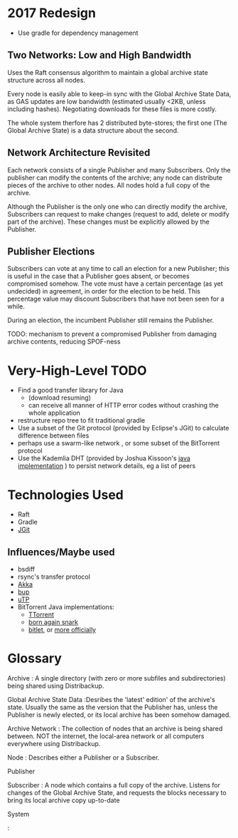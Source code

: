 2017 Redesign
============


* Use gradle for dependency management


Two Networks: Low and High Bandwidth
----------

Uses the Raft consensus algorithm to maintain a global archive state structure across all nodes.

Every node is easily able to keep-in sync with the Global Archive State Data, 
as GAS updates are low bandwidth (estimated usually <2KB, unless including hashes).
Negotiating downloads for these files is more costly.

The whole system therfore has 2 distributed byte-stores;
the first one (The Global Archive State) is a data structure about the second.

Network Architecture Revisited
------

Each network consists of a single Publisher and many Subscribers.
Only the publisher can modify the contents of the archive;
any node can distribute pieces of the archive to other nodes. All nodes hold a full copy of the
archive.

Although the Publisher is the only one who can directly modify the archive,
Subscribers can request to make changes (request to add, delete or modify part of the archive).
These changes must be explicitly allowed by the Publisher.


Publisher Elections
--------

Subscribers can vote at any time to call an election for a new Publisher; 
this is useful in the case that a Publisher goes absent, or becomes compromised somehow.
The vote must have a certain percentage (as yet undecided) in agreement, in order for the election to be held.
This percentage value may discount Subscribers that have not been seen for a while.

During an election, the incumbent Publisher still remains the Publisher.

TODO: mechanism to prevent a compromised Publisher from damaging archive contents, reducing SPOF-ness



Very-High-Level TODO
===

* Find a good transfer library for Java
    - (download resuming)
    - can receive all manner of HTTP error codes without crashing the whole application
* restructure repo tree to fit traditional gradle
* Use a subset of the Git protocol (provided by Eclipse's JGit) to calculate difference between files
* perhaps use a swarm-like network , or some subset of the BitTorrent protocol
* Use the Kademlia DHT (provided by Joshua Kissoon's [java implementation](https://github.com/JoshuaKissoon/Kademlia) ) to persist network details, eg a list of peers


Technologies Used
================

* Raft
* Gradle
* [JGit](http://www.eclipse.org/jgit/)

Influences/Maybe used
-----
* bsdiff
* rsync's transfer protocol
* [Akka](https://en.wikipedia.org/wiki/Akka_%28toolkit%29)
* [bup](https://github.com/bup/bup)
* [uTP](https://github.com/bittorrent/libutp)
* BitTorrent Java implementations:
    - [TTorrent](https://github.com/mpetazzoni/ttorrent)
    - [born again snark](https://github.com/akerigan/born-again-snark)
    - [bitlet](https://github.com/Toilal/bitlet), or [more officially](https://github.com/bitletorg/bitlet)


Glossary
=======

Archive
: A single directory (with zero or more subfiles and subdirectories) being shared using Distribackup.

Global Archive State Data
:Desribes the 'latest' edition' of the archive's state. 
Usually the same as the version that the Publisher has, unless the Publisher is newly elected, 
or its local archive has been somehow damaged.

Archive Network
: The collection of nodes that an archive is being shared between. 
NOT the internet, the local-area network or all computers everywhere using Distribackup.

Node
: Describes either a Publisher or a Subscriber.

Publisher

Subscriber
: A node which contains a full copy of the archive. 
Listens for changes of the Global Archive State, 
and requests the blocks necessary to bring its local archive copy up-to-date

System

: 
